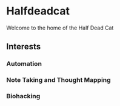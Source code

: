 # Halfdeadcat

Welcome to the home of the Half Dead Cat

## Interests
### Automation
### Note Taking and Thought Mapping
### Biohacking

